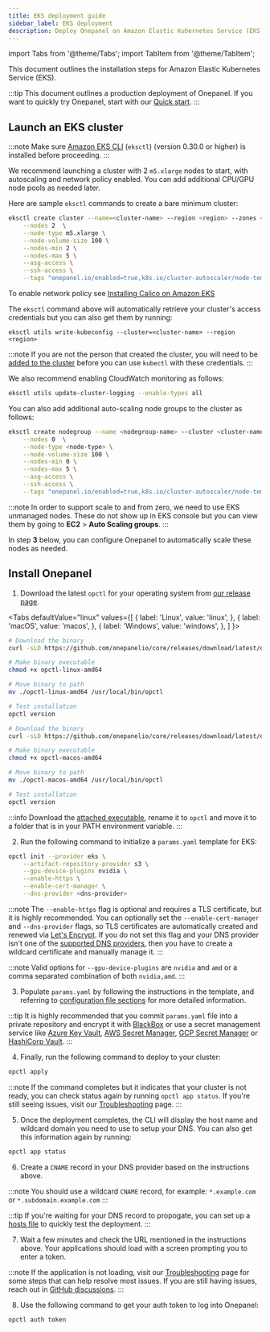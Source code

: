 ```yaml
---
title: EKS deployment guide
sidebar_label: EKS deployment
description: Deploy Onepanel on Amazon Elastic Kubernetes Service (EKS)
---
```

import Tabs from '@theme/Tabs';
import TabItem from '@theme/TabItem';

This document outlines the installation steps for Amazon Elastic Kubernetes Service (EKS).

:::tip
This document outlines a production deployment of Onepanel. If you want to quickly try Onepanel, start with our [Quick start](/docs/getting-started/quickstart).
:::

## Launch an EKS cluster
:::note
Make sure [Amazon EKS CLI](https://eksctl.io/introduction/#installation) (`eksctl`) (version 0.30.0 or higher) is installed before proceeding.
:::

We recommend launching a cluster with 2 `m5.xlarge` nodes to start, with autoscaling and network policy enabled. You can add additional CPU/GPU node pools as needed later.

Here are sample `eksctl` commands to create a bare minimum cluster:

```bash
eksctl create cluster --name=<cluster-name> --region <region> --zones <<region>a>,<<region>b> --node-zones <<region>a> \
    --nodes 2  \
    --node-type m5.xlarge \
    --node-volume-size 100 \
    --nodes-min 2 \
    --nodes-max 5 \
    --asg-access \
    --ssh-access \
    --tags "onepanel.io/enabled=true,k8s.io/cluster-autoscaler/node-template/label/node.kubernetes.io/instance-type=m5.xlarge"
```

To enable network policy see [Installing Calico on Amazon EKS](https://docs.aws.amazon.com/eks/latest/userguide/calico.html)

The `eksctl` command above will automatically retrieve your cluster's access credentials but you can also get them by running:

```
eksctl utils write-kubeconfig --cluster=<cluster-name> --region <region>
```

:::note
If you are not the person that created the cluster, you will need to be [added to the cluster](https://docs.aws.amazon.com/eks/latest/userguide/add-user-role.html) before you can use `kubectl` with these credentials.
:::

We also recommend enabling CloudWatch monitoring as follows:

```bash
eksctl utils update-cluster-logging --enable-types all
```

You can also add additional auto-scaling node groups to the cluster as follows:

```bash
eksctl create nodegroup --name <nodegroup-name> --cluster <cluster-name> --region <region> --node-zones <<region>a> \
    --nodes 0  \
    --node-type <node-type> \
    --node-volume-size 100 \
    --nodes-min 0 \
    --nodes-max 5 \
    --asg-access \
    --ssh-access \
    --tags "onepanel.io/enabled=true,k8s.io/cluster-autoscaler/node-template/label/node.kubernetes.io/instance-type=<node-type>"
```

:::note 
In order to support scale to and from zero, we need to use EKS unmanaged nodes. These do not show up in EKS console but you can view them by going to **EC2** > **Auto Scaling groups**.
:::

In step <strong>3</strong> below, you can configure Onepanel to automatically scale these nodes as needed.

## Install Onepanel
1. Download the latest `opctl` for your operating system from [our release page](https://github.com/onepanelio/core/releases/latest).

  <Tabs
    defaultValue="linux"
    values={[
      { label: 'Linux', value: 'linux', },
      { label: 'macOS', value: 'macos', },
      { label: 'Windows', value: 'windows', },
    ]
  }>
  <TabItem value="linux">

  ```bash
  # Download the binary
  curl -sLO https://github.com/onepanelio/core/releases/download/latest/opctl-linux-amd64

  # Make binary executable
  chmod +x opctl-linux-amd64

  # Move binary to path
  mv ./opctl-linux-amd64 /usr/local/bin/opctl

  # Test installation
  opctl version
  ```

  </TabItem>
  <TabItem value="macos">

  ```bash
  # Download the binary
  curl -sLO https://github.com/onepanelio/core/releases/download/latest/opctl-macos-amd64

  # Make binary executable
  chmod +x opctl-macos-amd64

  # Move binary to path
  mv ./opctl-macos-amd64 /usr/local/bin/opctl

  # Test installation
  opctl version
  ```

  </TabItem>
  <TabItem value="windows">

  :::info
  Download the [attached executable](https://github.com/onepanelio/core/releases/latest/download/opctl-windows-amd64.exe), rename it to `opctl` and move it to a folder that is in your PATH environment variable.
  :::

  </TabItem>
  </Tabs>

2. Run the following command to initialize a `params.yaml` template for EKS:

  ```bash
  opctl init --provider eks \
      --artifact-repository-provider s3 \
      --gpu-device-plugins nvidia \
      --enable-https \
      --enable-cert-manager \
      --dns-provider <dns-provider>
  ```

  :::note
  The `--enable-https` flag is optional and requires a TLS certificate, but it is highly recommended. You can optionally set the `--enable-cert-manager` and `--dns-provider` flags, so TLS certificates are automatically created and renewed via [Let's Encrypt](https://letsencrypt.org/). If you do not set this flag and your DNS provider isn't one of the [supported DNS providers](/docs/deployment/configuration/tls#supported-dns-providers), then you have to create a wildcard certificate and manually manage it.
  :::

  :::note
  Valid options for `--gpu-device-plugins` are `nvidia` and `amd` or a comma separated combination of both `nvidia,amd`.
  :::

3. Populate `params.yaml` by following the instructions in the template, and referring to [configuration file sections](/docs/deployment/configuration/files#sections) for more detailed information.

  :::tip
  It is highly recommended that you commit `params.yaml` file into a private repository and encrypt it with [BlackBox](https://github.com/StackExchange/blackbox) or use a secret management service like [Azure Key Vault](https://docs.microsoft.com/en-us/azure/key-vault/), [AWS Secret Manager](https://aws.amazon.com/secrets-manager/), [GCP Secret Manager](https://cloud.google.com/secret-manager) or [HashiCorp Vault](https://www.vaultproject.io/).
  :::

4. Finally, run the following command to deploy to your cluster:

  ```bash
  opctl apply
  ```

  :::note
  If the command completes but it indicates that your cluster is not ready, you can check status again by running `opctl app status`. If you're still seeing issues, visit our [Troubleshooting](/docs/deployment/troubleshooting/overview) page.
  :::

5. Once the deployment completes, the CLI will display the host name and wildcard domain you need to use to setup your DNS. You can also get this information again by running:

  ```bash
  opctl app status
  ```

6. Create a `CNAME` record in your DNS provider based on the instructions above.

  :::note
  You should use a wildcard `CNAME` record, for example: `*.example.com` or `*.subdomain.example.com`
  :::

  :::tip
  If you're waiting for your DNS record to propogate, you can set up a [hosts file](https://en.wikipedia.org/wiki/Hosts_(file)) to quickly test the deployment.
  :::

7. Wait a few minutes and check the URL mentioned in the instructions above. Your applications should load with a screen prompting you to enter a token.

  :::note
  If the application is not loading, visit our [Troubleshooting](/docs/deployment/troubleshooting/overview) page for some steps that can help resolve most issues. If you are still having issues, reach out in [GitHub discussions](https://github.com/onepanelio/core/discussions).
  :::

8. Use the following command to get your auth token to log into Onepanel:

  ```bash
  opctl auth token
  ```

